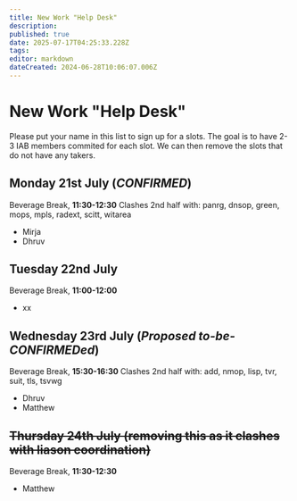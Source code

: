 ```yaml
---
title: New Work "Help Desk"
description: 
published: true
date: 2025-07-17T04:25:33.228Z
tags: 
editor: markdown
dateCreated: 2024-06-28T10:06:07.006Z
---
```


# New Work "Help Desk"

Please put your name in this list to sign up for a slots. The goal is to have 2-3 IAB members commited for each slot. We can then remove the slots that do not have any takers. 


## Monday 21st July (*CONFIRMED*)
Beverage Break, **11:30-12:30**
Clashes 2nd half with: panrg, dnsop, green, mops, mpls, radext, scitt, witarea
- Mirja
- Dhruv


## Tuesday 22nd July
Beverage Break, **11:00-12:00**
- xx

## Wednesday 23rd July (*Proposed to-be-CONFIRMEDed*)
Beverage Break, **15:30-16:30**
Clashes 2nd half with: add, nmop, lisp, tvr, suit, tls, tsvwg
- Dhruv
- Matthew

## ~~Thursday 24th July (removing this as it clashes with liason coordination)~~
Beverage Break, **11:30-12:30**
- Matthew